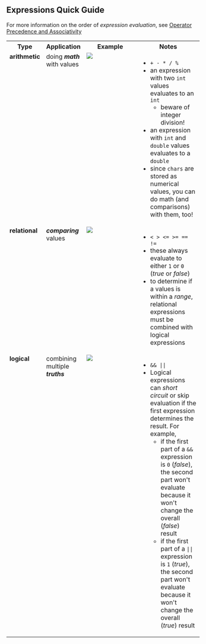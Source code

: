 <style>
    table{
        width:100%;
    }
    td{
        vertical-align: top;
    }
    img{
        height: auto;
        max-width: 100%;
    }
</style>

<h2>Expressions Quick Guide</h2>
<p>For more information on the order of <em>expression evaluation</em>, see <a href="https://erinkeith.github.io/135/quick_guides/operators">Operator Precedence and Associativity</a></p>
<table>
    <tr>
        <th>Type</th>
        <th>Application</th>
        <th style="width:40%">Example</th>
        <th style="width:35%">Notes</th>
    </tr>
    <tr>
        <td><strong>arithmetic</strong></td>
        <td>doing <strong><em>math</em></strong> with values</td>
        <td>
            <img src="https://github.com/user-attachments/assets/502c7fb2-1f52-4fe8-afea-ebe83f45fad8">
        </td>
        <td>
          <ul>
              <li><code>+ - * / %</code></li>
              <li>an expression with two <code>int</code> values evaluates to an <code>int</code>
                  <ul>
                      <li>beware of integer division!</li>
                  </ul>
              </li>
              <li>an expression with <code>int</code> and <code>double</code> values evaluates to a <code>double</code></li>
              <li>since <code>chars</code> are stored as numerical values, you can do math (and comparisons) with them, too!</li>
            </ul>
        </td>
    </tr>
    <tr>
        <td><strong>relational</strong></td>
        <td><strong><em>comparing</em></strong> values</td>
        <td><img src="https://github.com/user-attachments/assets/f7f0a4a4-35df-4c51-ac64-5d42e4516ad8"></td>
        <td>
          <ul>
              <li><code>< > <= >= == !=</code></li>
              <li>these always evaluate to either <code>1</code> or <code>0</code> (<em>true</em> or <em>false</em>)</li>
              <li>to determine if a values is within a <em>range</em>, relational expressions must be combined with logical expressions</li>
            </ul>
        </td>
    </tr>
    <tr>
        <td><strong>logical</strong></td>
        <td>combining multiple <strong><em>truths</em></strong></td>
        <td><img src="https://github.com/user-attachments/assets/9f28c844-247a-487b-a604-0190915a3448"></td>
        <td>
          <ul>
              <li><code>&& ||</code></li>
              <li>Logical expressions can <em>short circuit</em> or skip evaluation if the first expression determines the result. For example, 
                <ul>
                  <li>if the first part of a <code>&&</code> expression is <code>0</code> (<em>false</em>), the second part won't evaluate because it won't change the overall (<em>false</em>) result</li>
                  <li>if the first part of a <code>||</code> expression is <code>1</code> (<em>true</em>), the second part won't evaluate because it won't change the overall (<em>true</em>) result</li>
                </ul></li>
          </ul>
        </td>
    </tr>
</table>
